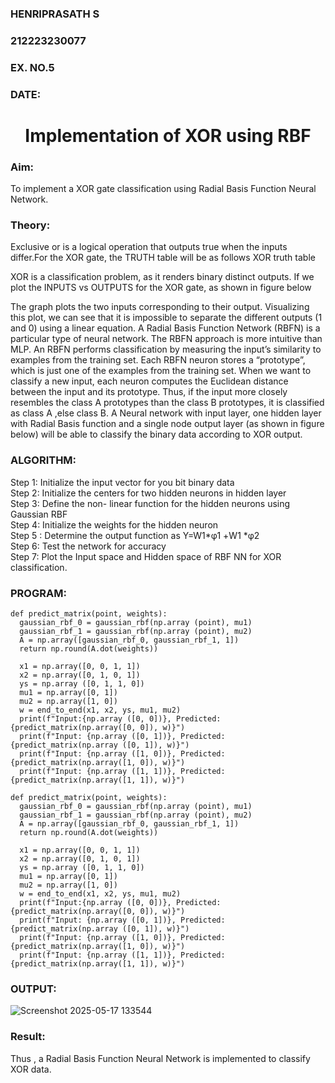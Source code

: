 <H3>HENRIPRASATH S</H3>
<H3>212223230077</H3>
<H3>EX. NO.5</H3>
<H3>DATE: </H3>
<H1 ALIGN =CENTER>Implementation of XOR  using RBF</H1>
<H3>Aim:</H3>
To implement a XOR gate classification using Radial Basis Function  Neural Network.

<H3>Theory:</H3>
<P>Exclusive or is a logical operation that outputs true when the inputs differ.For the XOR gate, the TRUTH table will be as follows XOR truth table </P>

<P>XOR is a classification problem, as it renders binary distinct outputs. If we plot the INPUTS vs OUTPUTS for the XOR gate, as shown in figure below </P>




<P>The graph plots the two inputs corresponding to their output. Visualizing this plot, we can see that it is impossible to separate the different outputs (1 and 0) using a linear equation.
A Radial Basis Function Network (RBFN) is a particular type of neural network. The RBFN approach is more intuitive than MLP. An RBFN performs classification by measuring the input’s similarity to examples from the training set. Each RBFN neuron stores a “prototype”, which is just one of the examples from the training set. When we want to classify a new input, each neuron computes the Euclidean distance between the input and its prototype. Thus, if the input more closely resembles the class A prototypes than the class B prototypes, it is classified as class A ,else class B.
A Neural network with input layer, one hidden layer with Radial Basis function and a single node output layer (as shown in figure below) will be able to classify the binary data according to XOR output.
</P>





<H3>ALGORITHM:</H3>
Step 1: Initialize the input  vector for you bit binary data<Br>
Step 2: Initialize the centers for two hidden neurons in hidden layer<Br>
Step 3: Define the non- linear function for the hidden neurons using Gaussian RBF<br>
Step 4: Initialize the weights for the hidden neuron <br>
Step 5 : Determine the output  function as 
                 Y=W1*φ1 +W1 *φ2 <br>
Step 6: Test the network for accuracy<br>
Step 7: Plot the Input space and Hidden space of RBF NN for XOR classification.

<H3>PROGRAM:</H3>

```
def predict_matrix(point, weights):
  gaussian_rbf_0 = gaussian_rbf(np.array (point), mu1)
  gaussian_rbf_1 = gaussian_rbf(np.array (point), mu2)
  A = np.array([gaussian_rbf_0, gaussian_rbf_1, 1])
  return np.round(A.dot(weights))

  x1 = np.array([0, 0, 1, 1])
  x2 = np.array([0, 1, 0, 1])
  ys = np.array ([0, 1, 1, 0])
  mu1 = np.array([0, 1])
  mu2 = np.array([1, 0])
  w = end_to_end(x1, x2, ys, mu1, mu2)
  print(f"Input:{np.array ([0, 0])}, Predicted: {predict_matrix(np.array([0, 0]), w)}") 
  print(f"Input: {np.array ([0, 1])}, Predicted: {predict_matrix(np.array ([0, 1]), w)}")
  print(f"Input: {np.array ([1, 0])}, Predicted: {predict_matrix(np.array([1, 0]), w)}")
  print(f"Input: {np.array ([1, 1])}, Predicted: {predict_matrix(np.array([1, 1]), w)}")

def predict_matrix(point, weights):
  gaussian_rbf_0 = gaussian_rbf(np.array (point), mu1)
  gaussian_rbf_1 = gaussian_rbf(np.array (point), mu2)
  A = np.array([gaussian_rbf_0, gaussian_rbf_1, 1])
  return np.round(A.dot(weights))

  x1 = np.array([0, 0, 1, 1])
  x2 = np.array([0, 1, 0, 1])
  ys = np.array ([0, 1, 1, 0])
  mu1 = np.array([0, 1])
  mu2 = np.array([1, 0])
  w = end_to_end(x1, x2, ys, mu1, mu2)
  print(f"Input:{np.array ([0, 0])}, Predicted: {predict_matrix(np.array([0, 0]), w)}") 
  print(f"Input: {np.array ([0, 1])}, Predicted: {predict_matrix(np.array ([0, 1]), w)}")
  print(f"Input: {np.array ([1, 0])}, Predicted: {predict_matrix(np.array([1, 0]), w)}")
  print(f"Input: {np.array ([1, 1])}, Predicted: {predict_matrix(np.array([1, 1]), w)}")

```
<H3>OUTPUT:</H3>

![Screenshot 2025-05-17 133544](https://github.com/user-attachments/assets/1a8dfb25-f54b-4bba-afbd-43018c5897b6)



<H3>Result:</H3>
Thus , a Radial Basis Function Neural Network is implemented to classify XOR data.








